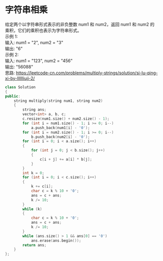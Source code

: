 # 字符串相乘
给定两个以字符串形式表示的非负整数 num1 和 num2，返回 num1 和 num2 的乘积，它们的乘积也表示为字符串形式。<br>
示例 1: <br>
输入: num1 = "2", num2 = "3" <br>
输出: "6" <br>
示例 2: <br>
输入: num1 = "123", num2 = "456"  <br>
输出: "56088" <br>
思路: https://leetcode-cn.com/problems/multiply-strings/solution/si-lu-qing-xi-by-lllllliuji-2/ <br>
``` cpp
class Solution
{
public:
    string multiply(string num1, string num2)
    {
        string ans;
        vector<int> a, b, c;
        c.resize(num1.size() + num2.size() - 1);
        for (int i = num1.size() - 1; i >= 0; i--)
            a.push_back(num1[i] - '0');
        for (int i = num2.size() - 1; i >= 0; i--)
            b.push_back(num2[i] - '0');
        for (int i = 0; i < a.size(); i++)
        {
            for (int j = 0; j < b.size(); j++)
            {
                c[i + j] += a[i] * b[j];
            }
        }
        int k = 0;
        for (int i = 0; i < c.size(); i++)
        {
            k += c[i];
            char c = k % 10 + '0';
            ans = c + ans;
            k /= 10;
        }
        while (k)
        {
            char c = k % 10 + '0';
            ans = c + ans;
            k /= 10;
        }
        while (ans.size() > 1 && ans[0] == '0')
            ans.erase(ans.begin());
        return ans;
    }
};
```
